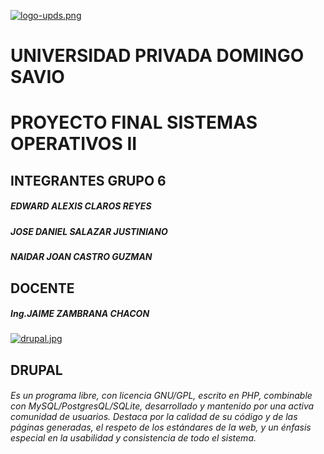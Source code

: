 [![logo-upds.png](https://i.postimg.cc/Pfg2z9PC/logo-upds.png)](https://postimg.cc/MXY7zs0w)
# UNIVERSIDAD PRIVADA DOMINGO SAVIO
# PROYECTO FINAL SISTEMAS OPERATIVOS II
## INTEGRANTES GRUPO 6 
##### EDWARD ALEXIS CLAROS REYES 
##### JOSE DANIEL SALAZAR JUSTINIANO
##### NAIDAR JOAN CASTRO GUZMAN
## DOCENTE
##### Ing.JAIME ZAMBRANA CHACON

[![drupal.jpg](https://i.postimg.cc/QCBvz73h/drupal.jpg)](https://postimg.cc/Wqv9FhzH)
## DRUPAL
###### Es un programa libre, con licencia GNU/GPL, escrito en PHP, combinable con MySQL/PostgresQL/SQLite, desarrollado y mantenido por una activa comunidad de usuarios. Destaca por la calidad de su código y de las páginas generadas, el respeto de los estándares de la web, y un énfasis especial en la usabilidad y consistencia de todo el sistema.

